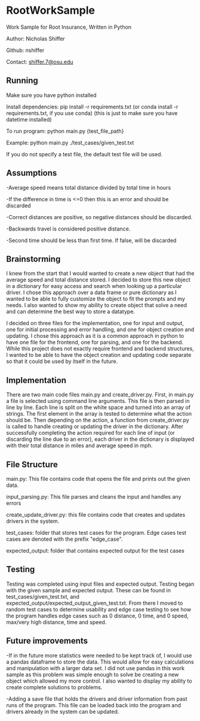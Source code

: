 # RootWorkSample

Work Sample for Root Insurance, Written in Python

Author: Nicholas Shiffer

Github: nshiffer

Contact: shiffer.7@osu.edu

## Running

Make sure you have python installed

Install dependencies: pip install -r requirements.txt (or conda install -r requirements.txt, if you use conda) (this is just to make sure you have datetime installed)

To run program: python main.py {test_file_path}

Example: python main.py ./test_cases/given_test.txt

If you do not specify a test file, the default test file will be used.

## Assumptions

-Average speed means total distance divided by total time in hours

-If the difference in time is <=0 then this is an error and should be discarded

-Correct distances are positive, so negative distances should be discarded.

-Backwards travel is considered positive distance.

-Second time should be less than first time. If false, will be discarded

## Brainstorming

I knew from the start that I would wanted to create a new object that had the average speed and total distance stored. I decided to store this new object in a dictionary for easy access and search when looking up a particular driver. I chose this approach over a data frame or pure dictionary as I wanted to be able to fully customize the object to fit the prompts and my needs. I also wanted to show my ability to create object that solve a need and can determine the best way to store a datatype.

I decided on three files for the implementation, one for input and output, one for initial processing and error handling, and one for object creation and updating. I chose this approach as it is a common approach in python to have one file for the frontend, one for parsing, and one for the backend. While this project does not exactly require frontend and backend structures, I wanted to be able to have the object creation and updating code separate so that it could be used by itself in the future.

## Implementation

There are two main code files main.py and create_driver.py. First, in main.py a file is selected using command line arguments. This file is then parsed in line by line. Each line is split on the white space and turned into an array of strings. The first element in the array is tested to determine what the action should be. Then depending on the action, a function from create_driver.py is called to handle creating or updating the driver in the dictionary. After successfully completing the action required for each line of input (or discarding the line due to an error), each driver in the dictionary is displayed with their total distance in miles and average speed in mph.


## File Structure

main.py: This file contains code that opens the file and prints out the given data.

input_parsing.py: This file parses and cleans the input and handles any errors

create_update_driver.py: this file contains code that creates and updates drivers in the system.

test_cases: folder that stores test cases for the program. Edge cases test cases are denoted with the prefix "edge_case".

expected_output: folder that contains expected output for the test cases

## Testing

Testing was completed using input files and expected output. Testing began with the given sample and expected output. These can be found in test_cases/given_test.txt, and expected_output/expected_output_given_test.txt. From there I moved to random test cases to determine usability and edge case testing to see how the program handles edge cases such as 0 distance, 0 time, and 0 speed, max/very high distance, time and speed.

## Future improvements

-If in the future more statistics were needed to be kept track of, I would use a pandas dataframe to store the data. This would allow for easy calculations and manipulation with a larger data set. I did not use pandas in this work sample as this problem was simple enough to solve be creating a new object which allowed my more control. I also wanted to display my ability to create complete solutions to problems.

-Adding a save file that holds the drivers and driver information from past runs of the program. This file can be loaded back into the program and drivers already in the system can be updated.
